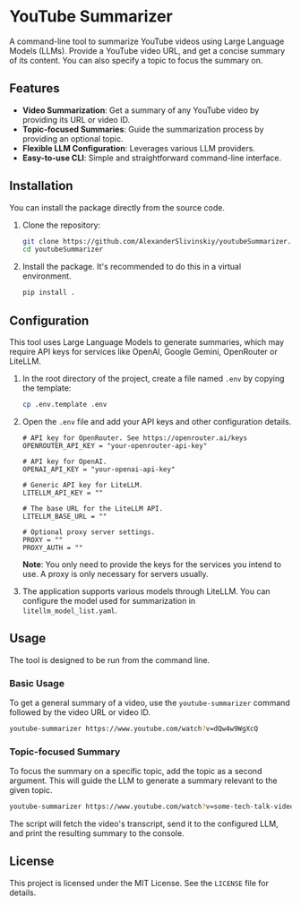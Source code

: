 # YouTube Summarizer

A command-line tool to summarize YouTube videos using Large Language Models (LLMs). Provide a YouTube video URL, and get a concise summary of its content. You can also specify a topic to focus the summary on.

## Features

- **Video Summarization**: Get a summary of any YouTube video by providing its URL or video ID.
- **Topic-focused Summaries**: Guide the summarization process by providing an optional topic.
- **Flexible LLM Configuration**: Leverages various LLM providers.
- **Easy-to-use CLI**: Simple and straightforward command-line interface.

## Installation

You can install the package directly from the source code.

1.  Clone the repository:
    ```bash
    git clone https://github.com/AlexanderSlivinskiy/youtubeSummarizer.git
    cd youtubeSummarizer
    ```

2.  Install the package. It's recommended to do this in a virtual environment.
    ```bash
    pip install .
    ```

## Configuration

This tool uses Large Language Models to generate summaries, which may require API keys for services like OpenAI, Google Gemini, OpenRouter or LiteLLM.

1.  In the root directory of the project, create a file named `.env` by copying the template:
    ```bash
    cp .env.template .env
    ```

2.  Open the `.env` file and add your API keys and other configuration details.

    ```
    # API key for OpenRouter. See https://openrouter.ai/keys
    OPENROUTER_API_KEY = "your-openrouter-api-key"
    
    # API key for OpenAI.
    OPENAI_API_KEY = "your-openai-api-key"
    
    # Generic API key for LiteLLM.
    LITELLM_API_KEY = ""
    
    # The base URL for the LiteLLM API.
    LITELLM_BASE_URL = ""
    
    # Optional proxy server settings.
    PROXY = ""
    PROXY_AUTH = ""
    ```
    
    **Note**: You only need to provide the keys for the services you intend to use. A proxy is only necessary for servers usually.

3.  The application supports various models through LiteLLM. You can configure the model used for summarization in `litellm_model_list.yaml`.

## Usage

The tool is designed to be run from the command line.

### Basic Usage
To get a general summary of a video, use the `youtube-summarizer` command followed by the video URL or video ID.

```bash
youtube-summarizer https://www.youtube.com/watch?v=dQw4w9WgXcQ
```

### Topic-focused Summary
To focus the summary on a specific topic, add the topic as a second argument. This will guide the LLM to generate a summary relevant to the given topic.

```bash
youtube-summarizer https://www.youtube.com/watch?v=some-tech-talk-video "machine learning"
```

The script will fetch the video's transcript, send it to the configured LLM, and print the resulting summary to the console.

## License

This project is licensed under the MIT License. See the `LICENSE` file for details.
